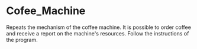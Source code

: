 # Cofee_Machine

Repeats the mechanism of the coffee machine. It is possible to order coffee and receive a report on the machine's resources. Follow the instructions of the program.